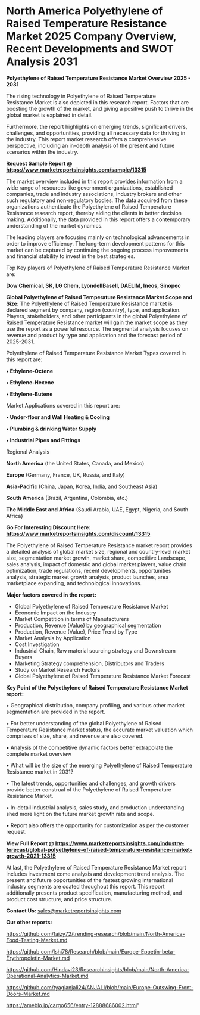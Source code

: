 # North America Polyethylene of Raised Temperature Resistance Market 2025 Company Overview, Recent Developments and SWOT Analysis 2031

<Strong> Polyethylene of Raised Temperature Resistance Market Overview 2025 - 2031</strong>

The rising technology in Polyethylene of Raised Temperature Resistance Market is also depicted in this research report. Factors that are boosting the growth of the market, and giving a positive push to thrive in the global market is explained in detail.

Furthermore, the report highlights on emerging trends, significant drivers, challenges, and opportunities, providing all necessary data for thriving in the industry. This report market research offers a comprehensive perspective, including an in-depth analysis of the present and future scenarios within the industry.

<strong>Request Sample Report @ <a href=https://www.marketreportsinsights.com/sample/13315>https://www.marketreportsinsights.com/sample/13315</a></strong>

The market overview included in this report provides information from a wide range of resources like government organizations, established companies, trade and industry associations, industry brokers and other such regulatory and non-regulatory bodies. The data acquired from these organizations authenticate the Polyethylene of Raised Temperature Resistance research report, thereby aiding the clients in better decision making. Additionally, the data provided in this report offers a contemporary understanding of the market dynamics.

The leading players are focusing mainly on technological advancements in order to improve efficiency. The long-term development patterns for this market can be captured by continuing the ongoing process improvements and financial stability to invest in the best strategies.

Top Key players of Polyethylene of Raised Temperature Resistance Market are:

<strong>Dow Chemical, SK, LG Chem, LyondellBasell, DAELIM, Ineos, Sinopec</strong>

<strong><b>Global Polyethylene of Raised Temperature Resistance Market Scope and Size:</b></strong>
The Polyethylene of Raised Temperature Resistance market is declared segment by company, region (country), type, and application. Players, stakeholders, and other participants in the global Polyethylene of Raised Temperature Resistance market will gain the market scope as they use the report as a powerful resource. The segmental analysis focuses on revenue and product by type and application and the forecast period of 2025-2031.

Polyethylene of Raised Temperature Resistance Market Types covered in this report are:

<strong>• Ethylene-Octene

• Ethylene-Hexene

• Ethylene-Butene</strong>

Market Applications covered in this report are:

<strong>• Under-floor and Wall Heating & Cooling

• Plumbing & drinking Water Supply

• Industrial Pipes and Fittings</strong> 

Regional Analysis

<strong>North America</strong> (the United States, Canada, and Mexico)

<strong>Europe</strong> (Germany, France, UK, Russia, and Italy)

<strong>Asia-Pacific</strong> (China, Japan, Korea, India, and Southeast Asia)

<strong>South America</strong> (Brazil, Argentina, Colombia, etc.)

<strong>The Middle East and Africa</strong> (Saudi Arabia, UAE, Egypt, Nigeria, and South Africa)

<strong>Go For Interesting Discount Here: <a href=https://www.marketreportsinsights.com/discount/13315>https://www.marketreportsinsights.com/discount/13315</a></strong>

The Polyethylene of Raised Temperature Resistance market report provides a detailed analysis of global market size, regional and country-level market size, segmentation market growth, market share, competitive Landscape, sales analysis, impact of domestic and global market players, value chain optimization, trade regulations, recent developments, opportunities analysis, strategic market growth analysis, product launches, area marketplace expanding, and technological innovations.

<strong><b>Major factors covered in the report:</b></strong>
<ul>
  <li>Global Polyethylene of Raised Temperature Resistance Market </li>
  <li>Economic Impact on the Industry</li>
  <li>Market Competition in terms of Manufacturers</li>
  <li>Production, Revenue (Value) by geographical segmentation</li>
  <li>Production, Revenue (Value), Price Trend by Type</li>
  <li>Market Analysis by Application</li>
  <li>Cost Investigation</li>
  <li>Industrial Chain, Raw material sourcing strategy and Downstream Buyers</li>
  <li>Marketing Strategy comprehension, Distributors and Traders</li>
  <li>Study on Market Research Factors</li>
  <li>Global Polyethylene of Raised Temperature Resistance Market Forecast</li>
</ul>

<strong><b>Key Point of the Polyethylene of Raised Temperature Resistance Market report:</b></strong>

• Geographical distribution, company profiling, and various other market segmentation are provided in the report.

• For better understanding of the global Polyethylene of Raised Temperature Resistance market status, the accurate market valuation which comprises of size, share, and revenue are also covered.

• Analysis of the competitive dynamic factors better extrapolate the complete market overview

• What will be the size of the emerging Polyethylene of Raised Temperature Resistance market in 2031?

• The latest trends, opportunities and challenges, and growth drivers provide better construal of the Polyethylene of Raised Temperature Resistance Market.

• In-detail industrial analysis, sales study, and production understanding shed more light on the future market growth rate and scope.

• Report also offers the opportunity for customization as per the customer request.

<strong><b>View Full Report @ <a href=https://www.marketreportsinsights.com/industry-forecast/global-polyethylene-of-raised-temperature-resistance-market-growth-2021-13315>https://www.marketreportsinsights.com/industry-forecast/global-polyethylene-of-raised-temperature-resistance-market-growth-2021-13315</a></b></strong>


At last, the Polyethylene of Raised Temperature Resistance Market report includes investment come analysis and development trend analysis. The present and future opportunities of the fastest growing international industry segments are coated throughout this report. This report additionally presents product specification, manufacturing method, and product cost structure, and price structure.

<strong>Contact Us:</strong>
sales@marketreportsinsights.com

<strong>Our other reports:</strong>

<a href=https://github.com/faizy72/trending-research/blob/main/North-America-Food-Testing-Market.md>https://github.com/faizy72/trending-research/blob/main/North-America-Food-Testing-Market.md</a>

<a href=https://github.com/Ishi78/Research/blob/main/Europe-Epoetin-beta-Erythropoietin-Market.md>https://github.com/Ishi78/Research/blob/main/Europe-Epoetin-beta-Erythropoietin-Market.md</a>

<a href=https://github.com/Hindavi23/Researchinsights/blob/main/North-America-Operational-Analytics-Market.md>https://github.com/Hindavi23/Researchinsights/blob/main/North-America-Operational-Analytics-Market.md</a>

<a href=https://github.com/tyagianjali24/ANJALI/blob/main/Europe-Outswing-Front-Doors-Market.md>https://github.com/tyagianjali24/ANJALI/blob/main/Europe-Outswing-Front-Doors-Market.md</a>

<a href=https://ameblo.jp/cargo656/entry-12888686002.html>https://ameblo.jp/cargo656/entry-12888686002.html</a>"
